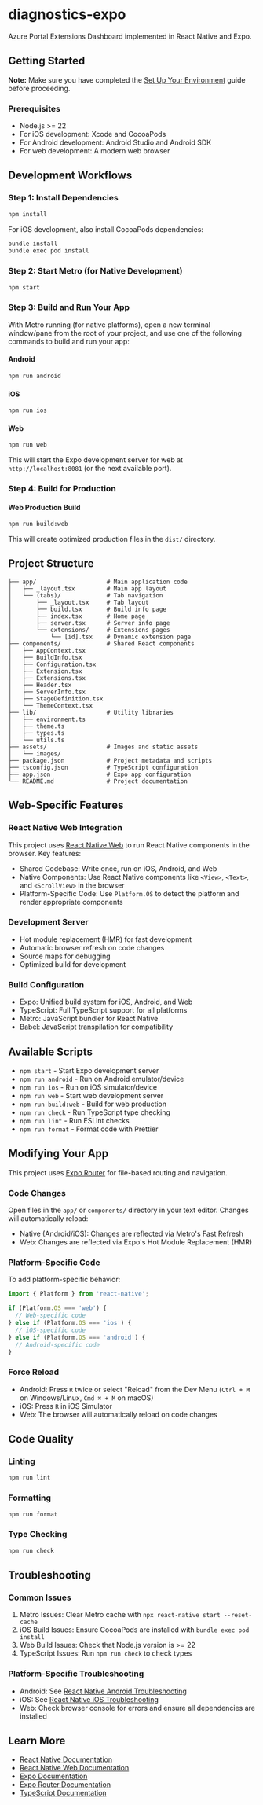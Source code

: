 # diagnostics-expo

Azure Portal Extensions Dashboard implemented in React Native and Expo.

## Getting Started

**Note:** Make sure you have completed the [Set Up Your Environment](https://reactnative.dev/docs/set-up-your-environment) guide before proceeding.

### Prerequisites

- Node.js >= 22
- For iOS development: Xcode and CocoaPods
- For Android development: Android Studio and Android SDK
- For web development: A modern web browser

## Development Workflows

### Step 1: Install Dependencies

```bash
npm install
```

For iOS development, also install CocoaPods dependencies:

```bash
bundle install
bundle exec pod install
```

### Step 2: Start Metro (for Native Development)

```bash
npm start
```

### Step 3: Build and Run Your App

With Metro running (for native platforms), open a new terminal window/pane from the root of your project, and use one of the following commands to build and run your app:

#### Android

```bash
npm run android
```

#### iOS

```bash
npm run ios
```

#### Web

```bash
npm run web
```

This will start the Expo development server for web at `http://localhost:8081` (or the next available port).

### Step 4: Build for Production

#### Web Production Build

```bash
npm run build:web
```

This will create optimized production files in the `dist/` directory.

## Project Structure

```
├── app/                    # Main application code
│   ├── _layout.tsx         # Main app layout
│   └── (tabs)/             # Tab navigation
│       ├── _layout.tsx     # Tab layout
│       ├── build.tsx       # Build info page
│       ├── index.tsx       # Home page
│       ├── server.tsx      # Server info page
│       └── extensions/     # Extensions pages
│           └── [id].tsx    # Dynamic extension page
├── components/             # Shared React components
│   ├── AppContext.tsx
│   ├── BuildInfo.tsx
│   ├── Configuration.tsx
│   ├── Extension.tsx
│   ├── Extensions.tsx
│   ├── Header.tsx
│   ├── ServerInfo.tsx
│   ├── StageDefinition.tsx
│   └── ThemeContext.tsx
├── lib/                    # Utility libraries
│   ├── environment.ts
│   ├── theme.ts
│   ├── types.ts
│   └── utils.ts
├── assets/                 # Images and static assets
│   └── images/
├── package.json            # Project metadata and scripts
├── tsconfig.json           # TypeScript configuration
├── app.json                # Expo app configuration
└── README.md               # Project documentation
```

## Web-Specific Features

### React Native Web Integration

This project uses [React Native Web](https://necolas.github.io/react-native-web/) to run React Native components in the browser. Key features:

- Shared Codebase: Write once, run on iOS, Android, and Web
- Native Components: Use React Native components like `<View>`, `<Text>`, and `<ScrollView>` in the browser
- Platform-Specific Code: Use `Platform.OS` to detect the platform and render appropriate components

### Development Server

- Hot module replacement (HMR) for fast development
- Automatic browser refresh on code changes
- Source maps for debugging
- Optimized build for development

### Build Configuration

- Expo: Unified build system for iOS, Android, and Web
- TypeScript: Full TypeScript support for all platforms
- Metro: JavaScript bundler for React Native
- Babel: JavaScript transpilation for compatibility

## Available Scripts

- `npm start` - Start Expo development server
- `npm run android` - Run on Android emulator/device
- `npm run ios` - Run on iOS simulator/device
- `npm run web` - Start web development server
- `npm run build:web` - Build for web production
- `npm run check` - Run TypeScript type checking
- `npm run lint` - Run ESLint checks
- `npm run format` - Format code with Prettier

## Modifying Your App

This project uses [Expo Router](https://docs.expo.dev/router/introduction/) for file-based routing and navigation.

### Code Changes

Open files in the `app/` or `components/` directory in your text editor. Changes will automatically reload:

- Native (Android/iOS): Changes are reflected via Metro's Fast Refresh
- Web: Changes are reflected via Expo's Hot Module Replacement (HMR)

### Platform-Specific Code

To add platform-specific behavior:

```js
import { Platform } from 'react-native';

if (Platform.OS === 'web') {
  // Web-specific code
} else if (Platform.OS === 'ios') {
  // iOS-specific code
} else if (Platform.OS === 'android') {
  // Android-specific code
}
```

### Force Reload

- Android: Press `R` twice or select "Reload" from the Dev Menu (`Ctrl + M` on Windows/Linux, `Cmd ⌘ + M` on macOS)
- iOS: Press `R` in iOS Simulator
- Web: The browser will automatically reload on code changes

## Code Quality

### Linting

```bash
npm run lint
```

### Formatting

```bash
npm run format
```

### Type Checking

```bash
npm run check
```

## Troubleshooting

### Common Issues

1. Metro Issues: Clear Metro cache with `npx react-native start --reset-cache`
2. iOS Build Issues: Ensure CocoaPods are installed with `bundle exec pod install`
3. Web Build Issues: Check that Node.js version is >= 22
4. TypeScript Issues: Run `npm run check` to check types

### Platform-Specific Troubleshooting

- Android: See [React Native Android Troubleshooting](https://reactnative.dev/docs/troubleshooting#android-specific)
- iOS: See [React Native iOS Troubleshooting](https://reactnative.dev/docs/troubleshooting#ios-specific)
- Web: Check browser console for errors and ensure all dependencies are installed

## Learn More

- [React Native Documentation](https://reactnative.dev/docs/getting-started)
- [React Native Web Documentation](https://necolas.github.io/react-native-web/docs/)
- [Expo Documentation](https://docs.expo.dev/)
- [Expo Router Documentation](https://docs.expo.dev/router/introduction/)
- [TypeScript Documentation](https://www.typescriptlang.org/docs/)
